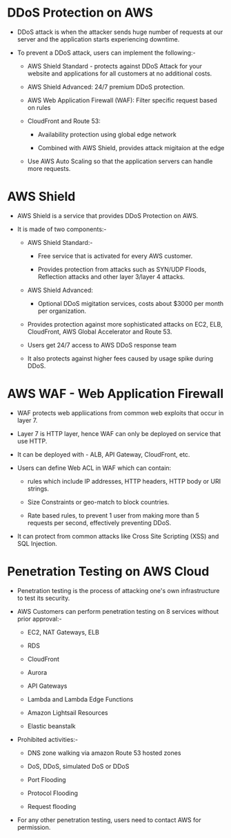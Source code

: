 # DDoS Protection on AWS

- DDoS attack is when the attacker sends huge number of requests at our server and the application starts experiencing downtime.

- To prevent a DDoS attack, users can implement the following:-
  
  - AWS Shield Standard - protects against DDoS Attack for your website and applications for all customers at no additional costs.
  
  - AWS  Shield Advanced: 24/7 premium DDoS protection.
  
  - AWS Web Application Firewall (WAF): Filter specific request based on rules
  
  - CloudFront and Route 53:
    
    - Availability protection using global edge network
    
    - Combined with AWS Shield, provides attack migitaion at the edge
  
  - Use AWS Auto Scaling so that the application servers can handle more requests.

# AWS Shield

- AWS Shield is a service that provides DDoS Protection on AWS.

- It is made of two components:-
  
  - AWS Shield Standard:-
    
    - Free service that is activated for every AWS customer.
    
    - Provides protection from attacks such as SYN/UDP Floods, Reflection attacks and other layer 3/layer 4 attacks.
  
  - AWS Shield Advanced:
    
    - Optional DDoS migitation services, costs about $3000 per month per organization.
  
  - Provides protection against more sophisticated attacks on EC2, ELB, CloudFront, AWS Global Accelerator and Route 53.
  
  - Users get 24/7 access to AWS DDoS response team
  
  - It also protects against higher fees caused by usage spike during DDoS.

# AWS WAF - Web Application Firewall

- WAF protects web appliications from common web exploits that occur in layer 7.

- Layer 7 is HTTP layer, hence WAF can only be deployed on service that use HTTP.

- It can be deployed with - ALB, API Gateway, CloudFront, etc.

- Users can define Web ACL in WAF which can contain:
  
  - rules which include IP addresses, HTTP headers, HTTP body or URI strings.
  
  - Size Constraints or geo-match to block countries.
  
  - Rate based rules, to prevent 1 user from making more than 5 requests per second, effectively preventing DDoS.

- It can protect from common attacks like Cross Site Scripting (XSS) and SQL Injection.

# Penetration Testing on AWS Cloud

- Penetration testing is the process of attacking one's own infrastructure to test its security.

- AWS Customers can perform penetration testing on 8 services without prior approval:-
  
  - EC2, NAT Gateways, ELB
  
  - RDS
  
  - CloudFront
  
  - Aurora
  
  - API Gateways
  
  - Lambda and Lambda Edge Functions
  
  - Amazon Lightsail Resources
  
  - Elastic beanstalk

- Prohibited activities:-
  
  - DNS zone walking via amazon Route 53 hosted zones
  
  - DoS, DDoS, simulated DoS or DDoS
  
  - Port Flooding
  
  - Protocol Flooding
  
  - Request flooding

- For any other penetration testing, users need to contact AWS for permission.
